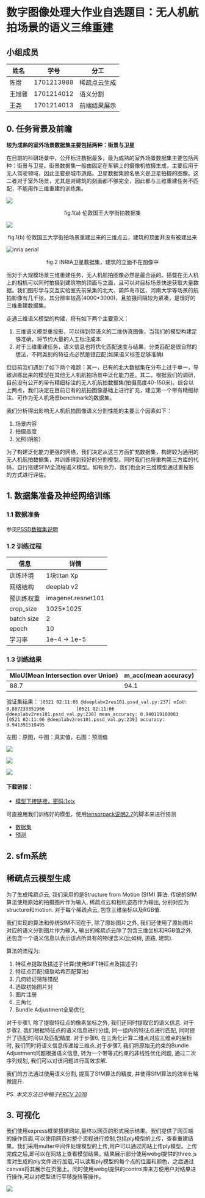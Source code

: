 # 数字图像处理大作业自选题目：无人机航拍场景的语义三维重建

## 小组成员
|姓名|学号|分工|
|------|------|----|
| 陈煜 |1701213988|稀疏点云生成|
|王旭普|1701214012|语义分割|
| 王尧 |1701214013|前端结果展示|

## 0. 任务背景及前瞻
**较为成熟的室外场景数据集主要包括两种：街景与卫星**

在目前的科研场景中，公开标注数据最多，最为成熟的室外场景数据集主要包括两种：街景与卫星。街景数据集一般由固定在车辆上的摄像机拍摄生成，主要应用于无人驾驶领域，因此主要是城市道路。卫星数据集顾名思义是卫星拍摄的图像。这二者对于室外场景，尤其是对建筑的刻画都不够完全，因此都与三维重建任务不匹配，不能用作三维重建的训练集。

![](kingscollege-semantic.png)
<div style="text-align:center">fig.1(a) 伦敦国王大学街拍数据集</div>

![](kingscollege.png)
<div style="text-align:center">fig.1(b) 伦敦国王大学街拍场景重建出来的三维点云，建筑的顶面并没有被建出来</div>

![inria aerial](vie1.jpg)
<div style="text-align:center">fig.2 INRIA卫星数据集，建筑的立面不在图像中</div>

而对于大规模场景三维重建任务，无人机航拍图像必然是最合适的。搭载在无人机上的相机可以同时拍摄到建筑物的顶面与立面，且可以对目标场景快速获取大量数据。我们图形学与交互实验室先前采集的北大、葫芦岛市区、河南大学等场景的航拍影像有几千张，其分辨率较高(4000*3000)，且拍摄间隔较为紧凑，是很好的三维重建数据集。

走通三维语义模型的构建，将有如下两个主要意义：
1. 三维语义模型重投影，可以得到带语义的二维仿真图像，当我们的模型构建足够准确，将节约大量的人工标注成本
2. 对于三维重建任务，语义信息也将优化匹配速度与结果，分类匹配是很自然的想法，不同类别的特征点必然是错匹配(如果语义标签足够准确)

但目前我们遇到了如下两个难题：其一，已有的北大数据集在分布上过于单一，导致训练出来的模型在其他无人机航拍场景中泛化能力差。其二，根据我们的调研，目前没有公开的带有精细标注的无人机航拍数据集(拍摄高度40-150米)。综合以上两点，我们决定在目前已有的航拍图像基础上进行扩充，建立第一个带有精细标注、可作为无人机场景benchmark的数据集。

我们分析得出影响无人机航拍图像语义分割性能的主要三个因素如下：
1. 场景内容
2. 拍摄高度
3. 光照(阴影)

为了构建泛化能力更强的网络，我们决定从这三方面扩充数据集，构建较为通用的无人机航拍数据集，并训练得到较好的分割模型。同时我们也将重构第三方库的代码，自行搭建SFM全流程语义模型。如有余力，我们也会对三维模型通过重投影的方式进行评估。

## 1. 数据集准备及神经网络训练

### 1.1 数据准备
参见[PSSD数据集说明](../dataset/PSSD/README.pdf)

### 1.2 训练过程

|信息|详情|
|---|---|
|训练环境|1块titan Xp|
|网络结构|deeplab v2|
|预训练权重|imagenet.resnet101|
|crop_size|1025*1025|
|batch size|2|
|epoch|10|
|学习率|1e-4 -> 1e-5|

### 1.3 训练结果

|MIoU(Mean Intersection over Union)|m_acc(mean accuracy)|
|----|-----|
|88.7|94.1 |

验证集结果：
`
[0521 02:11:06 @deeplabv2res101.pssd_val.py:237] mIoU: 0.887233351966
`
`           
[0521 02:11:06 @deeplabv2res101.pssd_val.py:238] mean_accuracy: 0.940119100083  
`
`
[0521 02:11:06 @deeplabv2res101.pssd_val.py:239] accuracy: 0.941391510495
`

左图：原图，中图：真实值，右图：预测值

![](8.png)

![](16.png)

![](20.png)

#### 下载链接：
- [模型下接链接，密码:1xtx](https://pan.baidu.com/s/17YdyuXywGIyYmfsAAd1plQ)

可直接用我们训练好的模型，使用[tensorpack说明2.7](../tensorpack/README.md.html)的脚本来进行预测

- [数据集](https://pan.baidu.com/s/1-caKqEP-hqgNapRDpSbvVQ)
- [预测](https://pan.baidu.com/s/1MUktHQA95s0SDitlyf_Y9Q)


## 2. sfm系统

## 稀疏点云模型生成

为了生成稀疏点云, 我们采用的是Structure from Motion (SfM) 算法. 传统的SfM算法使用原始的拍摄图片作为输入, 稀疏点云和相机姿态作为输出, 分别对应为structure和motion. 对于每个稀疏点云, 包含三维坐标以及RGB值.

我们实现的算法和传统SfM不同在于, 除了原始图片之外, 我们还使用了原始图片对应的语义分割图片作为输入, 输出的稀疏点云除了包含三维坐标和RGB值之外, 还包含一个语义信息以表示该点所具有的物理含义(比如树, 道路, 建筑).

算法的流程为:
1. 特征点提取及描述子计算(使用SIFT特征点及描述子)
2. 特征点匹配(级联哈希匹配算法)
3. 几何验证筛除错配
4. 选取初始图片对
5. 图片注册
6. 三角化
7. Bundle Adjustment全局优化

对于步骤1, 除了提取特征点的像素坐标之外, 我们还同时提取它的语义信息. 对于步骤2, 我们根据特征点的语义信息进行分组, 同一组内的特征点进行匹配, 同时提升了匹配时间以及匹配精度. 对于步骤6, 在三角化计算二维点对应三维点的坐标时, 我们同时将语义信息传递给三维点.对于步骤7, 我们将原始无约束的Bundle Adjustment问题根据语义信息, 转为一个带等式约束的非线性优化问题, 通过二次序列规划, 我们可以对该问题进行高效求解.

我们的方法通过使用语义分割, 提高了SfM算法的精度, 并使得SfM算法的效率有略微提升.

*PS. 本文方法已中稿于[PRCV 2018](https://prcv-conf.org/2018/)*

## 3. 可视化

我们使用express框架搭建网站,最终以网页的形式展示结果。我们提供了网页端的操作页面,可以使用网页对整个流程进行控制,包括ply模型的上传，查看重建结果。我们采用multer中间件处理模型的上传,用户可以通过网站上传ply模型。上传完成之后,即可以在网站上查看模型结果。结果展示部分使用webgl提供的three.js库对生成的ply文件进行加载,可以读取ply模型的每个点的位置和颜色，之后通过canvas将其展示在页面上。同时使用webgl提供的control库来方便用户对结果进行操作,可以对模型进行平移旋转等操作。


![](result.png)

